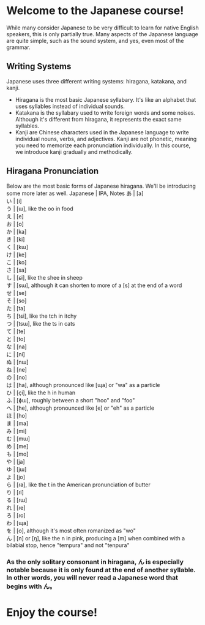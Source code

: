 # Welcome to the Japanese course!
While many consider Japanese to be very difficult to learn for native English speakers, this is only partially true. Many aspects of the Japanese language are quite simple, such as the sound system, and yes, even most of the grammar.

## Writing Systems
Japanese uses three different writing systems: hiragana, katakana, and kanji.
* Hiragana is the most basic Japanese syllabary. It's like an alphabet that uses syllables instead of individual sounds.
* Katakana is the syllabary used to write foreign words and some noises. Although it's different from hiragana, it represents the exact same syllables.
* Kanji are Chinese characters used in the Japanese language to write individual nouns, verbs, and adjectives. Kanji are not phonetic, meaning you need to memorize each pronunciation individually. In this course, we introduce kanji gradually and methodically.

## Hiragana Pronunciation
Below are the most basic forms of Japanese hiragana. We'll be introducing some more later as well.
Japanese 	|  IPA, Notes
あ 	| [a] <br>
い 	| [i] <br>
う 	| [ɯ], like the oo in food <br>
え 	| [e] <br>
お 	| [o] <br>
か 	| [ka] <br>
き 	| [ki] <br>
く 	| [kɯ] <br>
け 	| [ke] <br>
こ 	| [ko] <br>
さ 	| [sa] <br>
し 	| [ɕi], like the shee in sheep <br>
す 	| [sɯ], although it can shorten to more of a [s] at the end of a word <br>
せ 	| [se] <br>
そ 	| [so] <br>
た 	| [ta] <br>
ち 	| [tɕi], like the tch in itchy <br>
つ 	| [tsɯ], like the ts in cats <br>
て 	| [te] <br>
と 	| [to] <br>
な 	| [na] <br>
に 	| [ni] <br>
ぬ 	| [nɯ] <br>
ね 	| [ne] <br>
の 	| [no] <br>
は 	| [ha], although pronounced like [ɰa] or "wa" as a particle <br>
ひ 	| [çi], like the h in human <br>
ふ 	| [ɸɯ], roughly between a short "hoo" and "foo" <br>
へ 	| [he], although pronounced like [e] or "eh" as a particle <br>
ほ 	| [ho] <br>
ま 	| [ma] <br>
み 	| [mi] <br>
む 	| [mɯ] <br>
め 	| [me] <br>
も 	| [mo] <br>
や 	| [ja] <br>
ゆ 	| [jɯ] <br>
よ 	| [jo] <br>
ら 	| [ɾa], like the t in the American pronunciation of butter <br>
り 	| [ɾi] <br>
る 	| [ɾɯ] <br>
れ 	| [ɾe] <br>
ろ 	| [ɾo] <br>
わ 	| [ɰa] <br>
を 	| [o], although it's most often romanized as "wo" <br>
ん 	| [n] or [ŋ], like the n in pink, producing a [m] when combined with a bilabial stop, hence "tempura" and not "tenpura" <br>

### As the only solitary consonant in hiragana, ん is especially notable because it is only found at the end of another syllable. In other words, you will never read a Japanese word that begins with ん。 <br>

# Enjoy the course!
